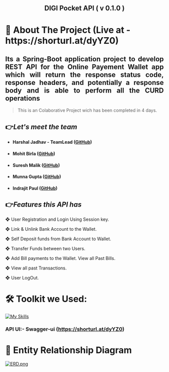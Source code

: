 <div><h2 align="center">DIGI Pocket API ( v 0.1.0 )</h2>
<h1>🔖 About The Project (Live at - https://shorturl.at/dyYZ0)</h1>
<h2 align="justify">Its a Spring-Boot application project to develop REST API for the Online Payement Wallet app which will return the response status code, response headers, and potentially a response body and is able to perform all the CURD operations</h2>
<!-- This is a payment wallet application that will perform **_`CURD`_** operations on various Entities. We will be looking into all the Entities soon. -->

>This is an Colaborative Project wich has been completed in 4 days.

<h2>👉<i>Let's meet the team</i></h2>

- #### Harshal Jadhav - TeamLead         ([GitHub](https://github.com/Harshal-Jadhav))
- #### Mohit Birla ([GitHub]())
- #### Suresh Malik ([GitHub]())
- #### Munna Gupta ([GitHub]())
- #### Indrajit Paul ([GitHub]())

<h2>👉<i>Features this API has</i></h2>

❖ User Registration and Login Using Session key.

❖ Link & Unlink Bank Account to the Wallet.

❖ Self Deposit funds from Bank Account to Wallet.

❖ Transfer Funds between two Users.

❖ Add Bill payments to the Wallet. View all Past Bills.

❖ View all past Transactions.

❖ User LogOut.
</div>

<h1>🛠 Toolkit we Used: </h1>
 
<div>

 [![My Skills](https://skills.thijs.gg/icons?i=java,spring,hibernate,maven,mysql,git)](https://skills.thijs.gg)

</div>

### API UI:- Swagger-ui (https://shorturl.at/dyYZ0)

<h1></h1>
<h1>🔖 Entity Relationship Diagram</h1>

<!-- ![ERD](/Backend/ERD.png)-->
[![ERD.png](https://i.postimg.cc/qMmtfv8P/ERD.png)](https://postimg.cc/HVyWXHvz)

